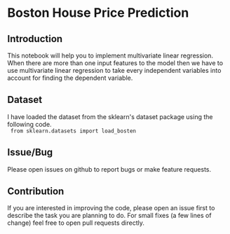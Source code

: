 # Boston House Price Prediction

## Introduction
This notebook will help you to implement multivariate linear regression. When there are more than one input features to the model then we have to use multivariate linear regression to take every independent variables into account for finding the dependent variable.

## Dataset
I have loaded the dataset from the sklearn's dataset package using the following code.  
<code> from sklearn.datasets import load_bosten </code>

## Issue/Bug
Please open issues on github to report bugs or make feature requests.

## Contribution
If you are interested in improving the code, please open an issue first to describe the task you are planning to do. For small fixes (a few lines of change) feel free to open pull requests directly.
